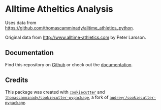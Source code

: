 # Alltime Atheltics Analysis

Uses data from https://github.com/thomascamminady/alltime_athletics_python.

Original data from http://www.alltime-athletics.com by Peter Larsson.

## Documentation

Find this repository on [Github](https://github.com/thomascamminady/alltime_athletics_analysis) or check out the [documentation](https://thomascamminady.github.io/alltime_athletics_analysis).

## Credits

This package was created with [`cookiecutter`](https://github.com/audreyr/cookiecutter) and [`thomascamminady/cookiecutter-pypackage`](https://github.com/thomascamminady/cookiecutter-pypackage), a fork of [`audreyr/cookiecutter-pypackage`](https://github.com/audreyr/cookiecutter-pypackage).
